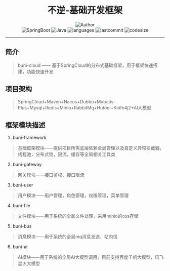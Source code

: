 <h1 align="center">不逆-基础开发框架</h1>
    <p align="center">
    	<img src="https://img.shields.io/badge/Author-wznanfang-orange" alt="Author"/><br>
    	<img src="https://img.shields.io/badge/SpringBoot-3.3.0-brightgreen" alt="SpringBoot"/>
        <img src="https://img.shields.io/badge/Java-17-skyblue" alt="Java"/>
    	<img src="https://img.shields.io/github/languages/count/wznanfang/buni-cloud" alt="languages"/>
    	<img src="https://img.shields.io/github/last-commit/wznanfang/buni-cloud" alt="lastcommit"/>
    	<img src ="https://img.shields.io/github/languages/code-size/wznanfang/buni-cloud" alt="codesize"/>
    </p>
<hr>


## 简介
>buni-cloud —— 基于SpringCloud的分布式基础框架，用于框架快速搭建，功能快速开发
## 项目架构
> SpringCloud+Maven+Nacos+Dubbo+Mybatis-Plus+Mysql+Redis+Minio+RabbitMq+Hutool+Knife4j2+AI大模型
## 框架模块描述
1. buni-framework
> 基础框架模块——提供项目所需底层依赖全局管理以及自定义异常拦截器，线程池，分布式锁，限流，缓存等全局相关工具类
2. buni-gateway
> 网关模块——接口鉴权、接口限流
3. buni-user
> 用户模块——用户管理，角色管理，权限管理，菜单管理
4. buni-file
> 文件模块——用于系统的全局文件处理，采用minio的oss存储
5. buni-bus
> 消息模块——用于系统的全局mq消息发送，站内信
6. buni-ai
> AI模块——用于系统的全局AI大模型调用，目前支持百度千帆大模型，讯飞星火大模型
